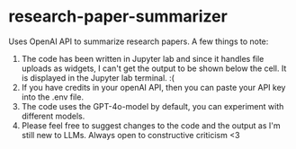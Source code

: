 # research-paper-summarizer
Uses OpenAI API to summarize research papers. A few things to note: 
1) The code has been written in Jupyter lab and since it handles file uploads as widgets, I can't get the output to be shown below the cell. It is displayed in the Jupyter lab terminal. :(
2) If you have credits in your openAI API, then you can paste your API key into the .env file.
3) The code uses the GPT-4o-model by default, you can experiment with different models.
4) Please feel free to suggest changes to the code and the output as I'm still new to LLMs. Always open to constructive criticism <3
